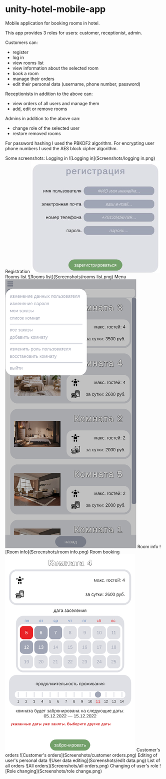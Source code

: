 # unity-hotel-mobile-app
Mobile application for booking rooms in hotel.

This app provides 3 roles for users: customer, receptionist, admin.

Customers can:
- register
- log in
- view rooms list
- view information about the selected room
- book a room
- manage their orders
- edit their personal data (username, phone number, password)

Receptionists in addition to the above can:
- view orders of all users and manage them
- add, edit or remove rooms

Admins in addition to the above can:
- change role of the selected user
- restore removed rooms

For password hashing I used the PBKDF2 algorithm.
For encrypting user phone numbers I used the AES block cipher algorithm.

Some screenshots:
Logging in
![Logging in](Screenshots/logging in.png)
Registration
![Registration](Screenshots/registration.png)
Rooms list
![Rooms list](Screenshots/rooms list.png)
Menu
![Menu](Screenshots/menu.png)
Room info
![Room info](Screenshots/room info.png)
Room booking
![Room booking](Screenshots/booking.png)
Customer's orders
![Customer's orders](Screenshots/customer orders.png)
Editing of user's personal data
![User data editing](Screenshots/edit data.png)
List of all orders
![All orders](Screenshots/all orders.png)
Changing of user's role
![Role changing](Screenshots/role change.png)
